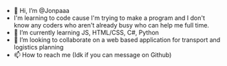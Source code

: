 - 👋 Hi, I’m @Jonpaaa
- I'm learning to code cause I'm trying to make a program and I don't know any coders who aren't already busy who can help me full time.
- 🌱 I’m currently learning JS, HTML/CSS, C#, Python
- 💞️ I’m looking to collaborate on a web based application for transport and logistics planning
- 📫 How to reach me (Idk if you can message on Github)

<!---
Jonpaaa/Jonpaaa is a ✨ special ✨ repository because its `README.md` (this file) appears on your GitHub profile.
You can click the Preview link to take a look at your changes.
--->
